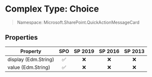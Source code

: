 # Complex Type: Choice

> Namespace: Microsoft.SharePoint.QuickActionMessageCard

## Properties

Property | SPO | SP 2019 | SP 2016 | SP 2013
----------|:---:|:-------:|:-------:|:-------:
display (Edm.String) | ✅ | ❌ | ❌ | ❌
value (Edm.String) | ✅ | ❌ | ❌ | ❌